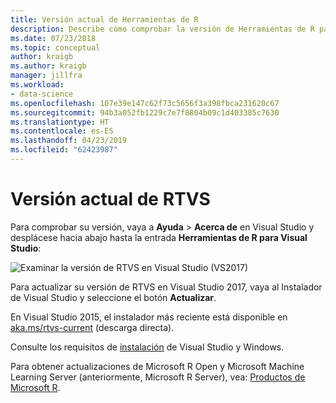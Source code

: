 ```yaml
---
title: Versión actual de Herramientas de R
description: Describe cómo comprobar la versión de Herramientas de R para Visual Studio e instalar las actualizaciones.
ms.date: 07/23/2018
ms.topic: conceptual
author: kraigb
ms.author: kraigb
manager: jillfra
ms.workload:
- data-science
ms.openlocfilehash: 107e39e147c62f73c5656f3a398fbca231620c67
ms.sourcegitcommit: 94b3a052fb1229c7e7f8804b09c1d403385c7630
ms.translationtype: HT
ms.contentlocale: es-ES
ms.lasthandoff: 04/23/2019
ms.locfileid: "62423987"
---
```

# <a name="rtvs-current-version"></a>Versión actual de RTVS

Para comprobar su versión, vaya a **Ayuda** > **Acerca de** en Visual Studio y desplácese hacia abajo hasta la entrada **Herramientas de R para Visual Studio**:

![Examinar la versión de RTVS en Visual Studio (VS2017)](media/current-version.png)

Para actualizar su versión de RTVS en Visual Studio 2017, vaya al Instalador de Visual Studio y seleccione el botón **Actualizar**.

En Visual Studio 2015, el instalador más reciente está disponible en [aka.ms/rtvs-current](https://aka.ms/rtvs-current) (descarga directa).

Consulte los requisitos de [instalación](installing-r-tools-for-visual-studio.md) de Visual Studio y Windows.

Para obtener actualizaciones de Microsoft R Open y Microsoft Machine Learning Server (anteriormente, Microsoft R Server), vea: [Productos de Microsoft R](https://aka.ms/rtvs-msft-r).
